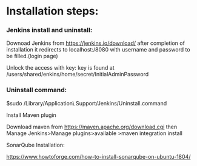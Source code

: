 # Installation steps:

### Jenkins install and uninstall:

Downoad Jenkins from 
https://jenkins.io/download/
after completion of installation it redirects to localhost:/8080 with username and password to be filled.(login page)

Unlock the access with key:
key is found at /users/shared/enkins/home/secret/InitialAdminPassword

### Uninstall command:
$sudo /Library/Application\ Support/Jenkins/Uninstall.command


Install Maven plugin

Download maven from https://maven.apache.org/download.cgi
then Manage Jenkins>Manage plugins>available >maven integration install

SonarQube Installation:

https://www.howtoforge.com/how-to-install-sonarqube-on-ubuntu-1804/
